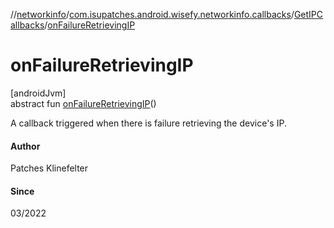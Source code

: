 //[networkinfo](../../../index.md)/[com.isupatches.android.wisefy.networkinfo.callbacks](../index.md)/[GetIPCallbacks](index.md)/[onFailureRetrievingIP](on-failure-retrieving-i-p.md)

# onFailureRetrievingIP

[androidJvm]\
abstract fun [onFailureRetrievingIP](on-failure-retrieving-i-p.md)()

A callback triggered when there is failure retrieving the device's IP.

#### Author

Patches Klinefelter

#### Since

03/2022

